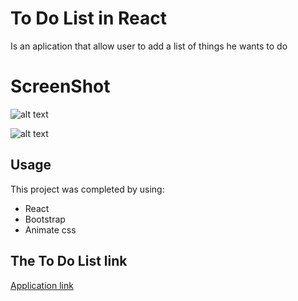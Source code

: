 # To Do List in React
Is an aplication that allow user to add a list of things he wants to do

# ScreenShot 
![alt text](https://f.top4top.net/p_1222jed861.png)

![alt text](https://e.top4top.net/p_1192g0ejo1.png)

## Usage

This project was completed by using:

- React
- Bootstrap
- Animate css

## The To Do List link 

[Application link](https://mo7amed178.github.io/ToDoList-In-React-Project-2-/)
